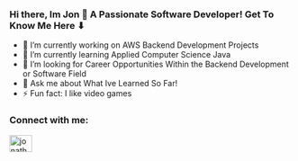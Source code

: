 ### Hi there, Im Jon 👋 A Passionate Software Developer! Get To Know Me Here ⬇

- 🔭 I’m currently working on AWS Backend Development Projects
- 🌱 I’m currently learning Applied Computer Science Java
- 🤔 I’m looking for Career Opportunities Within the Backend Development or Software Field
- 💬 Ask me about What Ive Learned So Far!
- ⚡ Fun fact: I like video games
<h3 align="left">Connect with me:</h3>
<p align="left">
<a href="https://linkedin.com/in/jonathan-roy5" target="blank"><img align="center" src="https://raw.githubusercontent.com/rahuldkjain/github-profile-readme-generator/master/src/images/icons/Social/linked-in-alt.svg" alt="jonathan-roy5" height="30" width="40" /></a>
</p>

